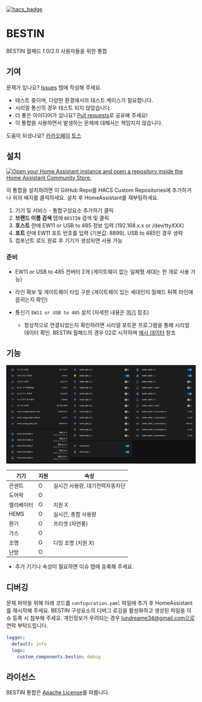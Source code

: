 [![hacs_badge](https://img.shields.io/badge/HACS-Custom-41BDF5.svg?style=for-the-badge)](https://github.com/hacs/integration)

# BESTIN
BESTIN 월패드 1.0/2.0 사용자들을 위한 통합

## 기여
문제가 있나요? [Issues](https://github.com/lunDreame/ha-bestin/issues) 탭에 작성해 주세요.

- 테스트 중이며, 다양한 환경에서의 테스트 케이스가 필요합니다.
- 시리얼 통신의 경우 테스트 되지 않았습니다.
- 더 좋은 아이디어가 있나요? [Pull requests](https://github.com/lunDreame/ha-bestin/pulls)로 공유해 주세요!
- 이 통합을 사용하면서 발생하는 문제에 대해서는 책임지지 않습니다.

도움이 되셨나요? [카카오페이](https://qr.kakaopay.com/FWDWOBBmR) [토스](https://toss.me/lundreamer)

## 설치
[![Open your Home Assistant instance and open a repository inside the Home Assistant Community Store.](https://my.home-assistant.io/badges/hacs_repository.svg)](https://my.home-assistant.io/redirect/hacs_repository/?owner=lunDreame&repository=ha-bestin&category=Integration)

이 통합을 설치하려면 이 GitHub Repo를 HACS Custom Repositories에 추가하거나 위의 배지를 클릭하세요. 설치 후 HomeAssistant를 재부팅하세요.

1. 기기 및 서비스 - 통합구성요소 추가하기 클릭
2. **브랜드 이름 검색** 탭에 `BESTIN` 검색 및 클릭
3. **호스트** 란에 EW11 or USB to 485 정보 입력 (192.168.x.x or /dev/ttyXXX)
4. **포트** 란에 EW11 포트 번호를 입력 (기본값: 8899). USB to 485인 경우 생략
5. 컴포넌트 로드 완료 후 기기가 생성되면 사용 가능

### 준비
- EW11 or USB to 485 컨버터 2개 (게이트웨이 없는 일체형 세대는 한 개로 사용 가능)
- 라인 확보 및 게이트웨이 타입 구분 (게이트웨이 있는 세대인지 월패드 뒤쪽 라인에 꼽히는지 확인)
- 통신기 `EW11 or USB to 485` 설치 (자세한 내용은 [여기](./guide/install.md) 참조)

  - 정상적으로 연결되었는지 확인하려면 시리얼 포트몬 프로그램을 통해 시리얼 데이터 확인. BESTIN 월패드의 경우 02로 시작하며 [예시 데이터](./guide/packet_dump.txt) 참조

## 기능
![추가된 기기](./images/added_devices.png)

| 기기      | 지원  | 속성                       |
| --------- | ----- | -------------------------- |
| 콘센트    | O     | 실시간 사용량, 대기전력자동차단      |
| 도어락    | O     |                              |
| 엘리베이터 | O     | 지원 X                        |
| HEMS     | O     | 실시간, 총합 사용량              |
| 환기      | O     | 프리셋 (자연풍)                 |
| 가스      | O     |                             |
| 조명      | O     | 디밍 조명 (지원 X)              |
| 난방      | O     |                             |

- 추가 기기나 속성이 필요하면 이슈 탭에 등록해 주세요.

## 디버깅
문제 파악을 위해 아래 코드를 `configuration.yaml` 파일에 추가 후 HomeAssistant를 재시작해 주세요. BESTIN 구성요소의 디버그 로깅을 활성화하고 생성된 파일을 이슈 등록 시 첨부해 주세요. 개인정보가 우려되는 경우 lundreame34@gmail.com으로 연락 부탁드립니다.

```yaml
logger:
  default: info
  logs:
    custom_components.bestin: debug
```

## 라이선스
BESTIN 통합은 [Apache License](./LICENSE)를 따릅니다.
